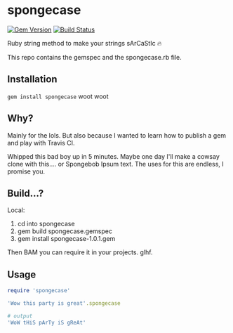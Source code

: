 # spongecase
[![Gem Version](https://badge.fury.io/rb/spongecase.svg)](https://badge.fury.io/rb/spongecase)
[![Build Status](https://travis-ci.org/DLvalentine/spongecase.svg?branch=master)](https://travis-ci.org/DLvalentine/spongecase)

Ruby string method to make your strings sArCaStIc :fire: 


This repo contains the gemspec and the spongecase.rb file. 

## Installation
`gem install spongecase` woot woot

## Why?
Mainly for the lols. But also because I wanted to learn how to publish a gem and play with Travis CI.

Whipped this bad boy up in 5 minutes. Maybe one day I'll make a cowsay clone with this.... or Spongebob Ipsum text. The uses for this are endless, I promise you.

## Build...?
Local: 

1. cd into spongecase
2. gem build spongecase.gemspec
3. gem install spongecase-1.0.1.gem

Then BAM you can require it in your projects. glhf.


## Usage

```ruby
require 'spongecase'

'Wow this party is great'.spongecase

# output
'WoW tHiS pArTy iS gReAt' 
```
